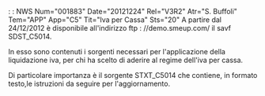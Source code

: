  :  : NWS Num="001883" Date="20121224" Rel="V3R2" Atr="S. Buffoli" Tem="APP" App="C5" Tit="Iva per Cassa" Sts="20"
A partire dal 24/12/2012 è disponibile all'indirizzo ftp : //demo.smeup.com/ il savf SDST_C5014.

In esso sono contenuti i sorgenti necessari per l'applicazione della liquidazione iva, per chi ha scelto di aderire al regime dell'iva per cassa.

Di particolare importanza è il sorgente STXT_C5014 che contiene, in formato testo,le istruzioni da
seguire per l'aggiornamento.
